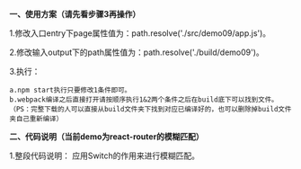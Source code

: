 **一、使用方案（请先看步骤3再操作）**

1.修改入口entry下page属性值为：path.resolve('./src/demo09/app.js')。

2.修改输入output下的path属性值为：path.resolve('./build/demo09')。

3.执行：

    a.npm start执行只要修改1条件即可。
    b.webpack编译之后直接打开请按顺序执行1&2两个条件之后在build底下可以找到文件。
    （PS：完整下载的人可以直接从build文件夹下找到对应已编译好的，也可以删除掉build文件夹自己重新编译）

**二、代码说明（当前demo为react-router的模糊匹配）**

1.整段代码说明：
应用Switch的作用来进行模糊匹配。






    